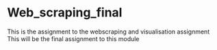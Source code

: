 # Web_scraping_final
This is the assignment to the webscraping and visualisation assignment
This will be the final assignment to this module 
